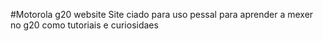 #Motorola g20 website
Site ciado para uso pessal para aprender a mexer no g20 como tutoriais e curiosidaes
